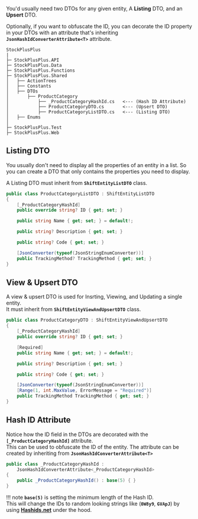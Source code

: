 You'd usually need two DTOs for any given entity, A **Listing** DTO, and an **Upsert** DTO.  

Optionally, if you want to obfuscate the ID, you can decorate the ID property in your DTOs with an attribute that's inheriting **`JsonHashIdConverterAttribute<T>`** attribute.

```hl_lines="10-13"
StockPlusPlus
|
├─ StockPlusPlus.API
├─ StockPlusPlus.Data
├─ StockPlusPlus.Functions
├─ StockPlusPlus.Shared
│   ├── ActionTrees
│   ├── Constants
│   ├── DTOs
│		├── ProductCategory
│			├── _ProductCategoryHashId.cs	<--- (Hash ID Attribute)
│			├── ProductCategoryDTO.cs		<--- (Upsert DTO)
│			├── ProductCategoryListDTO.cs	<--- (Listing DTO)
│   ├── Enums
│ 
├─ StockPlusPlus.Test
├─ StockPlusPlus.Web
```

## Listing DTO
You usually don't need to display all the properties of an entity in a list. So you can create a DTO that only contains the properties you need to display.   

A Listing DTO must inherit from **`ShiftEntityListDTO`** class.  
```C# hl_lines="1"
public class ProductCategoryListDTO : ShiftEntityListDTO
{
    [_ProductCategoryHashId]
    public override string? ID { get; set; }

    public string Name { get; set; } = default!;

    public string? Description { get; set; }

    public string? Code { get; set; }

    [JsonConverter(typeof(JsonStringEnumConverter))]
    public TrackingMethod? TrackingMethod { get; set; }
}
```

## View & Upsert DTO

A view & upsert DTO is used for Insrting, Viewing, and Updating a single entity.  
It must inherit from **`ShiftEntityViewAndUpsertDTO`** class.  
```C# hl_lines="1"
public class ProductCategoryDTO : ShiftEntityViewAndUpsertDTO
{
    [_ProductCategoryHashId]
    public override string? ID { get; set; }

    [Required]
    public string Name { get; set; } = default!;

    public string? Description { get; set; }

    public string? Code { get; set; }

    [JsonConverter(typeof(JsonStringEnumConverter))]
    [Range(1, int.MaxValue, ErrorMessage = "Required")]
    public TrackingMethod TrackingMethod { get; set; }
}
```

## Hash ID Attribute

Notice how the ID field in the DTOs are decorated with the **`[_ProductCategoryHashId]`** attribute.  
This can be used to obfuscate the ID of the entity. The attribute can be created by inheriting from **`JsonHashIdConverterAttribute<T>`**

```C# hl_lines="2"
public class _ProductCategoryHashId : 
    JsonHashIdConverterAttribute<_ProductCategoryHashId>
{
    public _ProductCategoryHashId() : base(5) { }
}
```

!!! note
    **`base(5)`** is setting the minimum length of the Hash ID.  
    This will change the IDs to random looking strings like (**`0W8y9`**, **`GVApJ`**) by using [**Hashids.net**](https://www.nuget.org/packages/Hashids.net) under the hood.
